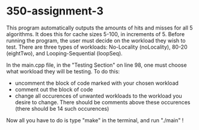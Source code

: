 # 350-assignment-3

This program automatically outputs the amounts of hits and misses for all 5 algorithms.
It does this for cache sizes 5-100, in increments of 5.
Before running the program, the user must decide on the workload they wish to test.
There are three types of workloads: No-Locality (noLocality), 80-20 (eightTwo), and Looping-Sequential (loopSeq).

In the main.cpp file, in the "Testing Section" on line 98, one must choose what workload they will be testing.
To do this:
  - uncomment the block of code marked with your chosen workload
  - comment out the block of code
  - change all occurences of unwanted workloads to the workload you desire to change. There should be comments above these occurences (there should be 14 such occurences)
 
Now all you have to do is type "make" in the terminal, and run "./main" !
